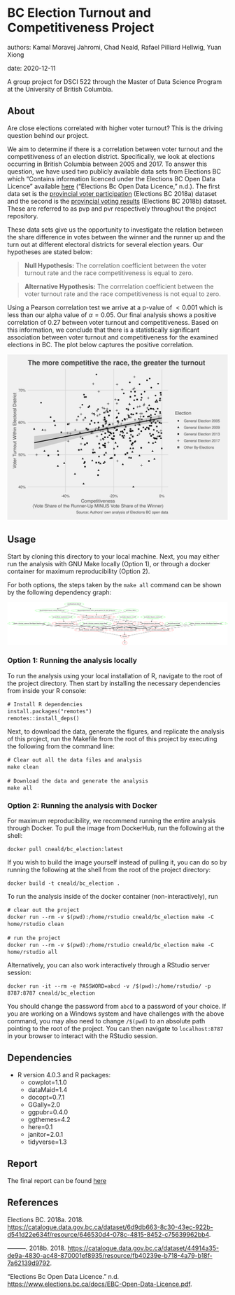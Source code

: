 BC Election Turnout and Competitiveness Project
===============================================

authors: Kamal Moravej Jahromi, Chad Neald, Rafael Pilliard Hellwig,
Yuan Xiong

date: 2020-12-11

A group project for DSCI 522 through the Master of Data Science Program
at the University of British Columbia.

About
-----

Are close elections correlated with higher voter turnout? This is the
driving question behind our project.

We aim to determine if there is a correlation between voter turnout and
the competitiveness of an election district. Specifically, we look at
elections occurring in British Columbia between 2005 and 2017. To answer
this question, we have used two publicly available data sets from
Elections BC which “Contains information licenced under the Elections BC
Open Data Licence” available
[here](https://www.elections.bc.ca/docs/EBC-Open-Data-Licence.pdf)
(“Elections Bc Open Data Licence,” n.d.). The first data set is the
[provincial voter
participation](https://catalogue.data.gov.bc.ca/dataset/6d9db663-8c30-43ec-922b-d541d22e634f/resource/646530d4-078c-4815-8452-c75639962bb4)
(Elections BC 2018a) dataset and the second is the [provincial voting
results](https://catalogue.data.gov.bc.ca/dataset/44914a35-de9a-4830-ac48-870001ef8935/resource/fb40239e-b718-4a79-b18f-7a62139d9792)
(Elections BC 2018b) dataset. These are referred to as pvp and pvr
respectively throughout the project repository.

These data sets give us the opportunity to investigate the relation
between the share difference in votes between the winner and the runner
up and the turn out at different electoral districts for several
election years. Our hypotheses are stated below:

> **Null Hypothesis:** The correlation coefficient between the voter
> turnout rate and the race competitiveness is equal to zero.

> **Alternative Hypothesis:** The corrrelation coefficient between the
> voter turnout rate and the race competitiveness is not equal to zero.

Using a Pearson correlation test we arrive at a p-value of  &lt; 0.001
which is less than our alpha value of *α* = 0.05. Our final analysis
shows a positive correlation of 0.27 between voter turnout and
competitiveness. Based on this information, we conclude that there is a
statistically significant association between voter turnout and
competitiveness for the examined elections in BC. The plot below
captures the positive correlation.

![](doc/images/scatter_plot.png)

Usage
-----

Start by cloning this directory to your local machine. Next, you may
either run the analysis with GNU Make locally (Option 1), or through a
docker container for maximum reproducibility (Option 2).

For both options, the steps taken by the `make all` command can be shown
by the following dependency graph:

![](Makefile.png)

### Option 1: Running the analysis locally

To run the analysis using your local installation of R, navigate to the
root of the project directory. Then start by installing the necessary
dependencies from inside your R console:

    # Install R dependencies
    install.packages("remotes")
    remotes::install_deps()

Next, to download the data, generate the figures, and replicate the
analysis of this project, run the Makefile from the root of this project
by executing the following from the command line:

    # Clear out all the data files and analysis
    make clean

    # Download the data and generate the analysis
    make all

### Option 2: Running the analysis with Docker

For maximum reproducibility, we recommend running the entire analysis
through Docker. To pull the image from DockerHub, run the following at
the shell:

    docker pull cneald/bc_election:latest

If you wish to build the image yourself instead of pulling it, you can
do so by running the following at the shell from the root of the project
directory:

    docker build -t cneald/bc_election .

To run the analysis inside of the docker container (non-interactively),
run

    # clear out the project
    docker run --rm -v $(pwd):/home/rstudio cneald/bc_election make -C home/rstudio clean

    # run the project
    docker run --rm -v $(pwd):/home/rstudio cneald/bc_election make -C home/rstudio all

Alternatively, you can also work interactively through a RStudio server
session:

    docker run -it --rm -e PASSWORD=abcd -v /$(pwd):/home/rstudio/ -p 8787:8787 cneald/bc_election

You should change the password from `abcd` to a password of your choice.
If you are working on a Windows system and have challenges with the
above command, you may also need to change `/$(pwd)` to an absolute path
pointing to the root of the project. You can then navigate to
`localhost:8787` in your browser to interact with the RStudio session.

Dependencies
------------

-   R version 4.0.3 and R packages:
    -   cowplot=1.1.0
    -   dataMaid=1.4
    -   docopt=0.7.1
    -   GGally=2.0
    -   ggpubr=0.4.0
    -   ggthemes=4.2
    -   here=0.1
    -   janitor=2.0.1
    -   tidyverse=1.3

Report
------

The final report can be found [here](doc/bc_election_turnout_report.md)

References
----------

Elections BC. 2018a. 2018.
<https://catalogue.data.gov.bc.ca/dataset/6d9db663-8c30-43ec-922b-d541d22e634f/resource/646530d4-078c-4815-8452-c75639962bb4>.

———. 2018b. 2018.
<https://catalogue.data.gov.bc.ca/dataset/44914a35-de9a-4830-ac48-870001ef8935/resource/fb40239e-b718-4a79-b18f-7a62139d9792>.

“Elections Bc Open Data Licence.” n.d.
<https://www.elections.bc.ca/docs/EBC-Open-Data-Licence.pdf>.
